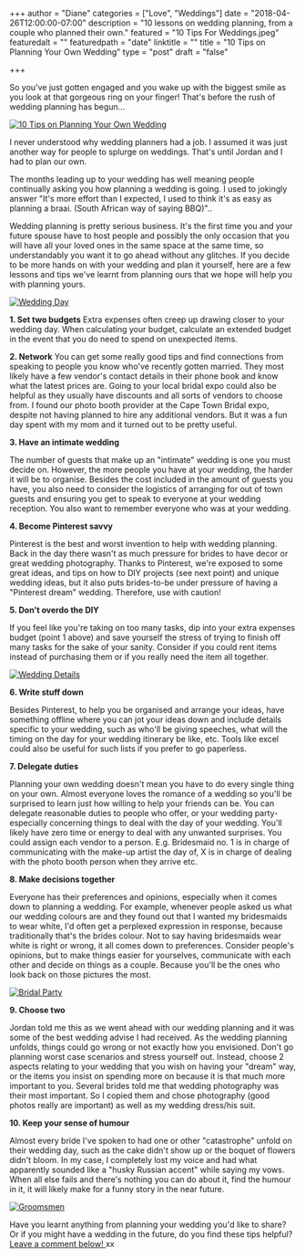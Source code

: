 +++
author = "Diane"
categories = ["Love", "Weddings"]
date = "2018-04-26T12:00:00-07:00"
description = "10 lessons on wedding planning, from a couple who planned their own."
featured = "10 Tips For Weddings.jpeg"
featuredalt = ""
featuredpath = "date"
linktitle = ""
title = "10 Tips on Planning Your Own Wedding"
type = "post"
draft = "false"

+++

So you've just gotten engaged and you wake up with the biggest smile as you look at that gorgeous ring on your finger! That's before the rush of wedding planning has begun...

<a class="image featured" href="img/2018/04/10 Tips For Weddings.jpeg" data-fancybox="group" data-caption="10 Tips on Planning Your Own Wedding">
  <img src="img/2018/04/10 Tips For Weddings.jpeg" alt="10 Tips on Planning Your Own Wedding"/>
</a>


I never understood why wedding planners had a job. I assumed it was just another way for people to splurge on weddings. That's until Jordan and I had to plan our own.

The months leading up to your wedding has well meaning people continually asking you how planning a wedding is going. I used to jokingly answer "It's more effort than I expected, I used to think it's as easy as planning a braai. (South African way of saying BBQ)"..

Wedding planning is pretty serious business. It's the first time you and your future spouse have to host people and possibly the only occasion that you will have all your loved ones in the same space at the same time, so understandably you want it to go ahead without any glitches. If you decide to be more hands on with your wedding and plan it yourself, here are a few lessons and tips we've learnt from planning ours that we hope will help you with planning yours.

<a class="image featured" href="img/2018/04/Wedding Pier.jpg" data-fancybox="group" data-caption="Wedding Day">
  <img src="img/2018/04/Wedding Pier.jpg" alt="Wedding Day"/>
</a>

**1. Set two budgets**
Extra expenses often creep up drawing closer to your wedding day. When calculating your budget, calculate an extended budget in the event that you do need to spend on unexpected items.

**2. Network**
You can get some really good tips and find connections from speaking to people you know who've recently gotten married. They most likely have a few vendor's contact details in their phone book and know what the latest prices are. Going to your local bridal expo could also be helpful as they usually have discounts and all sorts of vendors to choose from. I found our photo booth provider at the Cape Town Bridal expo, despite not having planned to hire any additional vendors. But it was a fun day spent with my mom and it turned out to be pretty useful.

**3. Have an intimate wedding**

The number of guests that make up an "intimate" wedding is one you must decide on. However, the more people you have at your wedding, the harder it will be to organise. Besides the cost included in the amount of guests you have, you also need to consider the logistics of arranging for out of town guests and ensuring you get to speak to everyone at your wedding reception. You also want to remember everyone who was at your wedding.

**4. Become Pinterest savvy**

Pinterest is the best and worst invention to help with wedding planning. Back in the day there wasn't as much pressure for brides to have decor or great wedding photography. Thanks to Pinterest, we're exposed to some great ideas, and tips on how to DIY projects (see next point) and unique wedding ideas, but it also puts brides-to-be under pressure of having a "Pinterest dream" wedding. Therefore, use with caution!

**5. Don't overdo the DIY**

If you feel like you're taking on too many tasks, dip into your extra expenses budget (point 1 above) and save yourself the stress of trying to finish off many tasks for the sake of your sanity. Consider if you could rent items instead of purchasing them or if you really need the item all together.

<a class="image featured" href="img/2018/04/Wedding Details.jpg" data-fancybox="group" data-caption="Wedding Details">
  <img src="img/2018/04/Wedding Details.jpg" alt="Wedding Details"/>
</a>

**6. Write stuff down**

Besides Pinterest, to help you be organised and arrange your ideas, have something offline where you can jot your ideas down and include details specific to your wedding, such as who'll be giving speeches, what will the timing on the day for your wedding itinerary be like, etc. Tools like excel could also be useful for such lists if you prefer to go paperless.

**7. Delegate duties**

Planning your own wedding doesn't mean you have to do every single thing on your own. Almost everyone loves the romance of a wedding so you'll be surprised to learn just how willing to help your friends can be. You can delegate reasonable duties to people who offer, or your wedding party-especially concerning things to deal with the day of your wedding. You'll likely have zero time or energy to deal with any unwanted surprises. You could assign each vendor to a person. E.g. Bridesmaid no. 1 is in charge of communicating with the make-up artist the day of, X is in charge of dealing with the photo booth person when they arrive etc.

**8. Make decisions together**

Everyone has their preferences and opinions, especially when it comes down to planning a wedding. For example, whenever people asked us what our wedding colours are and they found out that I wanted my bridesmaids to wear white, I'd often get a perplexed expression in response, because traditionally that's the brides colour. Not to say having bridesmaids wear white is right or wrong, it all comes down to preferences. Consider people's opinions, but to make things easier for yourselves, communicate with each other and decide on things as a couple. Because you'll be the ones who look back on those pictures the most.

<a class="image featured" href="img/2018/04/Bridal Party.jpg" data-fancybox="group" data-caption="Bridal Party">
  <img src="img/2018/04/Bridal Party.jpg" alt="Bridal Party"/>
</a>

**9. Choose two**

Jordan told me this as we went ahead with our wedding planning and it was some of the best wedding advise I had received. As the wedding planning unfolds, things could go wrong or not exactly how you envisioned. Don't go planning worst case scenarios and stress yourself out. Instead, choose 2 aspects relating to your wedding that you wish on having your "dream" way, or the items you insist on spending more on because it is that much more important to you. Several brides told me that wedding photography was their most important. So I copied them and chose photography (good photos really are important) as well as my wedding dress/his suit.

**10. Keep your sense of humour**

Almost every bride I've spoken to had one or other "catastrophe" unfold on their wedding day, such as the cake didn't show up or the boquet of flowers didn't bloom. In my case, I completely lost my voice and had what apparently sounded like a "husky Russian accent" while saying my vows. When all else fails and there's nothing you can do about it, find the humour in it, it will likely make for a funny story in the near future.

<a class="image featured" href="img/2018/04/Groomsmen.jpg" data-fancybox="group" data-caption="Groomsmen">
  <img src="img/2018/04/Groomsmen.jpg" alt="Groomsmen"/>
</a>

Have you learnt anything from planning your wedding you'd like to share? Or if you might have a wedding in the future, do you find these tips helpful? <a href="http://hellohaileys.com/blog/2018/04/26-10_tips_for_your_wedding/#comment"> Leave a comment below! </a> xx
